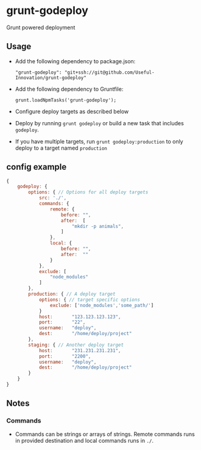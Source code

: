 # grunt-godeploy
Grunt powered deployment

## Usage

 - Add the following dependency to package.json:

    `"grunt-godeploy": "git+ssh://git@github.com/Useful-Innovation/grunt-godeploy"`

 - Add the following dependency to Gruntfile:

    `grunt.loadNpmTasks('grunt-godeploy');`

 - Configure deploy targets as described below

 - Deploy by running `grunt godeploy` or build a new task that includes `godeploy`.
 - If you have multiple targets, run `grunt godeploy:production` to only deploy to a target named `production`


## config example
```javascript
{
    godeploy: {
        options: { // Options for all deploy targets
            src: './',
            commands: {
                remote: {
                    before: "",
                    after:  [
                        "mkdir -p animals",
                    ]
                },
                local: {
                    before: "",
                    after:  ""
                }
            },
            exclude: [
                "node_modules"
            ]
        },
        production: { // A deploy target
            options: { // target specific options
                exclude: ['node_modules','some_path/']
            }
            host:       "123.123.123.123",
            port:       "22",
            username:   "deploy",
            dest:       "/home/deploy/project"
        },
        staging: { // Another deploy target
            host:       "231.231.231.231",
            port:       "2200",
            username:   "deploy",
            dest:       "/home/deploy/project"
        }
    }
}
```

## Notes

### Commands
 - Commands can be strings or arrays of strings. Remote commands runs in provided destination and local commands runs in `./`.

